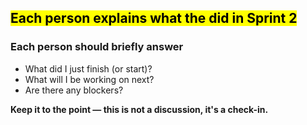 ## <mark>Each person explains what the did in Sprint 2</mark>

### Each person should briefly answer

- What did I just finish (or start)?
- What will I be working on next?
- Are there any blockers?

**Keep it to the point — this is not a discussion, it's a check-in.**
